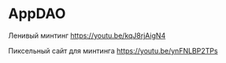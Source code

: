 # AppDAO
Ленивый минтинг https://youtu.be/kqJ8rjAigN4

Пиксельный сайт для минтинга https://youtu.be/ynFNLBP2TPs
